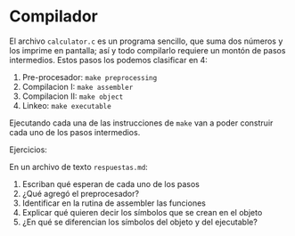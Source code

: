 # Compilador
 
El archivo `calculator.c` es un programa sencillo, que suma
dos números y los imprime en pantalla; así y todo compilarlo 
requiere un montón de pasos intermedios. Estos pasos los podemos 
clasificar en 4:

1. Pre-procesador: `make preprocessing`
2. Compilacion I: `make assembler`
3. Compilacion II: `make object`
4. Linkeo: `make executable`

Ejecutando cada una de las instrucciones de `make` van a poder
construir cada uno de los pasos intermedios.

Ejercicios:

En un archivo de texto `respuestas.md`:

1. Escriban qué esperan de cada uno de los pasos
2. ¿Qué agregó el preprocesador?
3. Identificar en la rutina de assembler las funciones
4. Explicar qué quieren decir los símbolos que se crean en el objeto
5. ¿En qué se diferencian los símbolos del objeto y del ejecutable?



